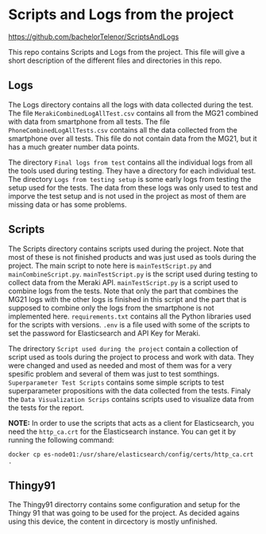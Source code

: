 # Scripts and Logs from the project
https://github.com/bachelorTelenor/ScriptsAndLogs

This repo contains Scripts and Logs from the project. This file will give a short description of the different files and directories in this repo.

## Logs
The Logs directory contains all the logs with data collected during the test. The file ```MerakiCombinedLogAllTest.csv``` contains all from the MG21 combined with data from smartphone from all tests. The file ```PhoneCombinedLogAllTests.csv``` contains all the data collected from the smartphone over all tests. This file do not contain data from the MG21, but it has a much greater number data points. 

The directory ```Final logs from test``` contains all the individual logs from all the tools used during testing. They have a directory for each individual test. The directory ```Logs from testing setup``` is some early logs from testing the setup used for the tests. The data from these logs was only used to test and imporve the test setup and is not used in the project as most of them are missing data or has some problems. 

## Scripts
The Scripts directory contains scripts used during the project. Note that most of these is not finished products and was just used as tools during the project. The main script to note here is ```mainTestScript.py``` and ```mainCombineScript.py```. ```mainTestScript.py``` is the script used during testing to collect data from the Meraki API. ```mainTestScript.py``` is a script used to combine logs from the tests. Note that only the part that combines the MG21 logs with the other logs is finished in this script and the part that is supposed to combine only the logs from the smartphone is not implemented here. ```requirements.txt``` contains all the Python libraries used for the scripts with versions. ```.env``` is a file used with some of the scripts to set the password for Elasticsearch and API Key for Meraki. 

The drirectory ```Script used during the project``` contain a collection of script used as tools during the project to process and work with data. They were changed and used as needed and most of them was for a very spesific problem and several of them was just to test somthings. ```Superparameter Test Scripts``` contains some simple scripts to test superparameter propositions with the data collected from the tests. Finaly the ```Data Visualization Scrips``` contains scripts used to visualize data from the tests for the report. 

**NOTE:** In order to use the scripts that acts as a client for Elasticsearch, you need the ```http_ca.crt``` for the Elasticsearch instance. You can get it by running the following command:
```docker
docker cp es-node01:/usr/share/elasticsearch/config/certs/http_ca.crt .
```

## Thingy91
The Thingy91 directorry contains some configuration and setup for the Thingy 91 that was going to be used for the project. As decided agains using this device, the content in dircectory is mostly unfinished.
